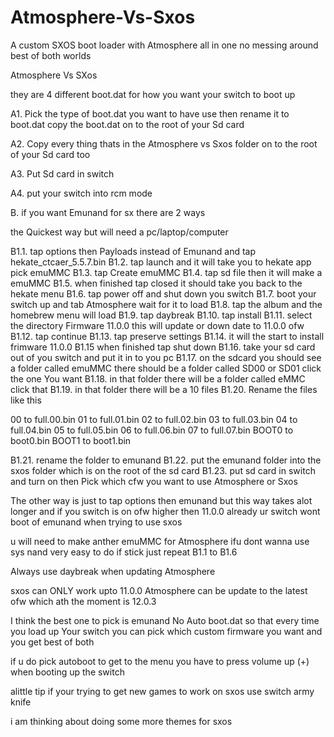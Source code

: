 # Atmosphere-Vs-Sxos
A custom SXOS boot loader with Atmosphere all in one no messing around best of both worlds 


Atmosphere Vs SXos 

they are 4 different boot.dat for how you want your switch to boot up 

A1. Pick the type of boot.dat you want to have use then rename it to boot.dat copy the boot.dat on to the root of your Sd card
 
A2. Copy every thing  thats in the Atmosphere vs Sxos folder on to the root of your Sd card too

A3. Put Sd card in switch 

A4. put your switch into rcm mode 



B. if you want Emunand for sx there are 2 ways 

the Quickest way but will need a pc/laptop/computer


B1.1. tap options then Payloads instead of Emunand and tap hekate_ctcaer_5.5.7.bin
B1.2. tap launch and it will take you to hekate app pick emuMMC
B1.3. tap Create emuMMC
B1.4. tap sd file then it will make a emuMMC 
B1.5. when finished tap closed it should take you back to the hekate menu
B1.6. tap power off and shut down you switch 
B1.7. boot your switch up and tab Atmosphere wait for it to load
B1.8. tap the album and the homebrew menu will load 
B1.9. tap daybreak 
B1.10. tap install 
B1.11. select the directory Firmware 11.0.0 this will update or down date to 11.0.0 ofw
B1.12. tap continue 
B1.13. tap preserve settings 
B1.14. it will the start to install frimware 11.0.0 
B1.15 when finished tap shut down 
B1.16. take your sd card out of you switch and put it in to you pc 
B1.17. on the sdcard you should see a folder called emuMMC there should be a folder called SD00 or SD01 click the one You want 
B1.18. in that folder there will be a folder called eMMC click that
B1.19. in that folder there will be a 10 files 
B1.20. Rename the files like this 

00 to full.00.bin
01 to full.01.bin
02 to full.02.bin
03 to full.03.bin
04 to full.04.bin
05 to full.05.bin
06 to full.06.bin
07 to full.07.bin
BOOT0 to boot0.bin
BOOT1 to boot1.bin

B1.21. rename the folder to emunand 
B1.22. put the emunand folder into the sxos folder which is on the root of the sd card 
B1.23. put sd card in switch and turn on then Pick which cfw you want to use Atmosphere or Sxos 

The other way is just to tap options then emunand but this way takes alot longer and if you switch is on ofw higher then 11.0.0 already ur switch wont boot of emunand when trying to use sxos

u will need to make anther emuMMC for Atmosphere ifu dont wanna use sys nand
very easy to do if stick just repeat B1.1 to B1.6 

Always use daybreak when updating Atmosphere 
 
sxos can ONLY work upto 11.0.0 
Atmosphere can be update to the latest ofw which ath the moment is 12.0.3

I think the best one to pick is emunand No Auto boot.dat so that every time you load up Your switch you can pick which custom firmware 
you want and you get best of both 

if u do pick autoboot to get to the menu you have to press volume up (+) when booting up the switch

alittle tip if your trying to get new games to work on sxos use switch army knife

i am thinking about doing some more themes for sxos 
